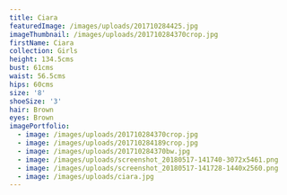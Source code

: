 ```yaml
---
title: Ciara
featuredImage: /images/uploads/201710284425.jpg
imageThumbnail: /images/uploads/201710284370crop.jpg
firstName: Ciara
collection: Girls
height: 134.5cms
bust: 61cms
waist: 56.5cms
hips: 60cms
size: '8'
shoeSize: '3'
hair: Brown
eyes: Brown
imagePortfolio:
  - image: /images/uploads/201710284370crop.jpg
  - image: /images/uploads/201710284189crop.jpg
  - image: /images/uploads/201710284370bw.jpg
  - image: /images/uploads/screenshot_20180517-141740-3072x5461.png
  - image: /images/uploads/screenshot_20180517-141728-1440x2560.png
  - image: /images/uploads/ciara.jpg
---
```


